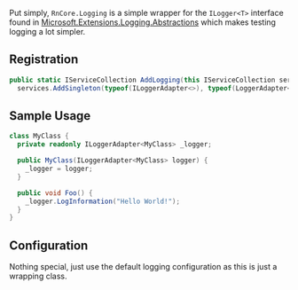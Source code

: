 Put simply, `RnCore.Logging` is a simple wrapper for the `ILogger<T>` interface found in [Microsoft.Extensions.Logging.Abstractions](https://www.nuget.org/packages/Microsoft.Extensions.Logging.Abstractions) which makes testing logging a lot simpler.

## Registration

```cs
public static IServiceCollection AddLogging(this IServiceCollection services) =>
  services.AddSingleton(typeof(ILoggerAdapter<>), typeof(LoggerAdapter<>));
```

## Sample Usage

```cs
class MyClass {
  private readonly ILoggerAdapter<MyClass> _logger;

  public MyClass(ILoggerAdapter<MyClass> logger) {
    _logger = logger;
  }

  public void Foo() {
    _logger.LogInformation("Hello World!");
  }
}
```

## Configuration

Nothing special, just use the default logging configuration as this is just a wrapping class.

